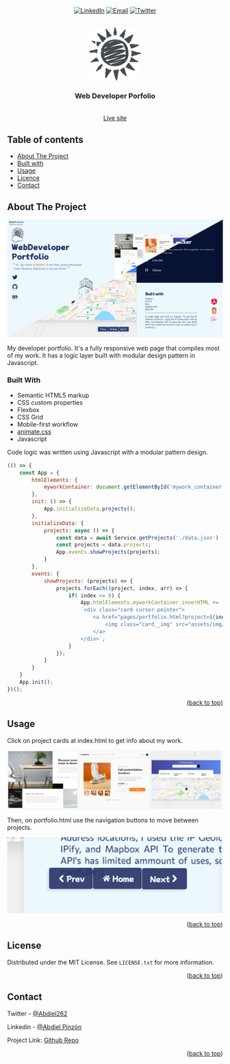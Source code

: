 <p align="center">
<a href="https://www.linkedin.com/in/abdiel-pinz%C3%B3n-343812196/" target="_blank"><img alt="LinkedIn" src="https://img.shields.io/badge/Linkedin-%40abdiel--pinz%C3%B3n--343812196-%230961B8?style=flat&logo=linkedin"></a>
 <a href="mailto:abdiel.pinzonc@gmail.com"><img alt="Email" src="https://img.shields.io/badge/Email-abdiel.pinzonc@gmail.com-blue?style=flat&logo=gmail"></a>
 <a href="https://twitter.com/Abdiel262" target="_blank"><img alt="Twitter" src="https://img.shields.io/twitter/url?label=Abdiel262&style=social&url=https%3A%2F%2Ftwitter.com%2FAbdiel262"></a>
</p>

<!-- PROJECT LOGO -->
<br />
<div align="center">
  <a href="https://abdielp.github.io/webdeveloper-portfolio/" target="_blank">
    <img src="https://github.com/AbdielP/AbdielP/blob/master/images/sol.png" alt="Logo">
  </a>

  <h3 align="center">Web Developer Porfolio</h3>

  <p align="center">
    <br />
    <a href="https://abdielp.github.io/webdeveloper-portfolio/">Live site</a>
  </p>
</div>

<!-- TABLE OF CONTENTS -->
## Table of contents

- [About The Project](#about-the-project)
- [Built with](#built-with)
- [Usage](#usage)
- [Licence](#license)
- [Contact](#contact)

<!-- ABOUT THE PROJECT -->
## About The Project

![Screenshot](https://github.com/AbdielP/webdeveloper-portfolio/blob/master/assets/img/portfolio.png)

My developer portfolio. It's a fully responsive web page that compiles most of my work.
It has a logic layer built with modular design pattern in Javascript.

### Built With

- Semantic HTML5 markup
- CSS custom properties
- Flexbox
- CSS Grid
- Mobile-first workflow
- [animate.css](https://animate.style/)
- Javascript

Code logic was written using Javascript with a modular pattern design.

```js
(() => {
    const App = {
        htmlElements: {
            myworkContainer: document.getElementById('mywork_container')
        },
        init: () => {
            App.initializeData.projects();
        },
        initializeData: {
            projects: async () => {
                const data = await Service.getProjects('./data.json')
                const projects = data.projects;
                App.events.showProjects(projects);
            }
        },
        events: {
            showProjects: (projects) => {
                projects.forEach((project, index, arr) => {
                    if( index <= 8) {
                        App.htmlElements.myworkContainer.innerHTML +=
                        `<div class="card cursor-pointer">
                            <a href="pages/portfolio.html?project=${index}">
                                <img class="card__img" src="assets/img/${project.desktop_img}" alt="room homepage website">
                            </a>
                        </div>`;
                    }
                });
            }
        }
    }
    App.init();
})();
```

<p align="right"><a href="#top">(back to top)</a></p>

<!-- USAGE EXAMPLES -->
## Usage

Click on project cards at index.html to get info about my work.

<img src="https://github.com/AbdielP/webdeveloper-portfolio/blob/master/assets/img/cards.png" alt="Cards" width="550px"/>

Then, on portfolio.html use the navigation buttons to move between projects.

<img src="https://github.com/AbdielP/webdeveloper-portfolio/blob/master/assets/img/nav_buttons.png" alt="Cards" width="550px"/>

<p align="right">(<a href="#top">back to top</a>)</p>

<!-- LICENSE -->
## License

Distributed under the MIT License. See `LICENSE.txt` for more information.

<p align="right">(<a href="#top">back to top</a>)</p>

<!-- CONTACT -->
## Contact

Twitter - [@Abdiel262](https://twitter.com/Abdiel262)

Linkedin - [@Abdiel Pinzón](https://www.linkedin.com/in/abdiel-pinz%C3%B3n-343812196/)

Project Link: [Github Repo](https://github.com/AbdielP/webdeveloper-portfolio)

<p align="right">(<a href="#top">back to top</a>)</p>

